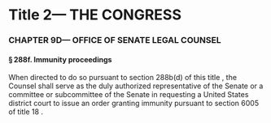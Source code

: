 
# Title 2— THE CONGRESS
### CHAPTER 9D— OFFICE OF SENATE LEGAL COUNSEL
#### § 288f. Immunity proceedings

When directed to do so pursuant to section 288b(d) of this title , the Counsel shall serve as the duly authorized representative of the Senate or a committee or subcommittee of the Senate in requesting a United States district court to issue an order granting immunity pursuant to section 6005 of title 18 .
